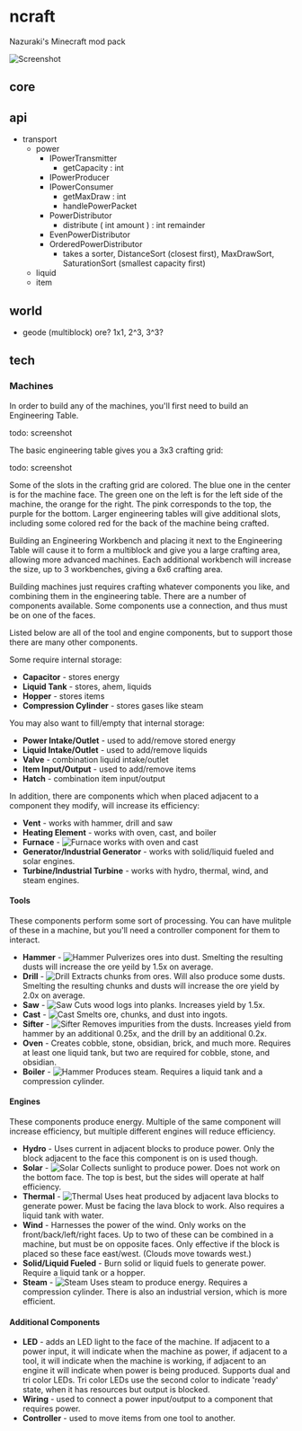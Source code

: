 # ncraft

Nazuraki's Minecraft mod pack

![Screenshot](https://raw.github.com/kurakin/ncraft/master/Screenshot.png)

## core


## api
- transport
  - power
    - IPowerTransmitter
      - getCapacity : int
    - IPowerProducer
    - IPowerConsumer
      - getMaxDraw : int
      - handlePowerPacket
    - PowerDistributor
      - distribute ( int amount ) : int remainder
    - EvenPowerDistributor
    - OrderedPowerDistributor
      - takes a sorter, DistanceSort (closest first), MaxDrawSort, SaturationSort (smallest capacity first)
  - liquid
  - item

## world
- geode (multiblock) ore? 1x1, 2^3, 3^3?

## tech

### Machines

In order to build any of the machines, you'll first need to build an Engineering Table.

todo: screenshot

The basic engineering table gives you a 3x3 crafting grid:

todo: screenshot

Some of the slots in the crafting grid are colored. The blue one in the center is for the machine face. The green one
on the left is for the left side of the machine, the orange for the right. The pink corresponds to the top, the purple
for the bottom. Larger engineering tables will give additional slots, including some colored red for the back of the
machine being crafted.

Building an Engineering Workbench and placing it next to the Engineering Table will cause it to form a multiblock
and give you a large crafting area, allowing more advanced machines. Each additional workbench will increase the size,
up to 3 workbenches, giving a 6x6 crafting area.

Building machines just requires crafting whatever components you like, and combining them in the engineering table.
There are a number of components available. Some components use a connection, and thus must be on one of the faces.

Listed below are all of the tool and engine components, but to support those there are many other components.

Some require internal storage:

- **Capacitor** - stores energy
- **Liquid Tank** - stores, ahem, liquids
- **Hopper** - stores items
- **Compression Cylinder** - stores gases like steam

You may also want to fill/empty that internal storage:

- **Power Intake/Outlet** - used to add/remove stored energy
- **Liquid Intake/Outlet** - used to add/remove liquids
- **Valve** - combination liquid intake/outlet
- **Item Input/Output** - used to add/remove items
- **Hatch** - combination item input/output

In addition, there are components which when placed adjacent to a component they modify, will increase its
efficiency:

- **Vent** - works with hammer, drill and saw
- **Heating Element** - works with oven, cast, and boiler
- **Furnace** -
![Furnace](https://raw.github.com/kurakin/ncraft/master/res/mods/ncraft/textures/items/machinePart.furnace.png)
works with oven and cast
- **Generator/Industrial Generator** - works with solid/liquid fueled and solar engines.
- **Turbine/Industrial Turbine** - works with hydro, thermal, wind, and steam engines.

#### Tools

These components perform some sort of processing. You can have mulitple of these in a machine, but you'll need a
controller component for them to interact.

- **Hammer** -
![Hammer](https://raw.github.com/kurakin/ncraft/master/res/mods/ncraft/textures/items/machineTool.hammer.png)
Pulverizes ores into dust. Smelting the resulting dusts will increase the ore yeild by 1.5x on average.
- **Drill** -
![Drill](https://raw.github.com/kurakin/ncraft/master/res/mods/ncraft/textures/items/machineTool.drill.png)
Extracts chunks from ores. Will also produce some dusts. Smelting the resulting chunks and dusts will increase the ore
yield by 2.0x on average.
- **Saw** -
![Saw](https://raw.github.com/kurakin/ncraft/master/res/mods/ncraft/textures/items/machineTool.saw.png)
Cuts wood logs into planks. Increases yield by 1.5x.
- **Cast** -
![Cast](https://raw.github.com/kurakin/ncraft/master/res/mods/ncraft/textures/items/machineTool.cast.png)
Smelts ore, chunks, and dust into ingots.
- **Sifter** -
![Sifter](https://raw.github.com/kurakin/ncraft/master/res/mods/ncraft/textures/items/machineTool.sifter.png)
Removes impurities from the dusts. Increases yield from hammer by an additional 0.25x, and the drill by an additional
0.2x.
- **Oven** -
Creates cobble, stone, obsidian, brick, and much more. Requires at least one liquid tank, but two are required for
cobble, stone, and obsidian.
- **Boiler** -
![Hammer](https://raw.github.com/kurakin/ncraft/master/res/mods/ncraft/textures/items/machineTool.boiler.png)
Produces steam. Requires a liquid tank and a compression cylinder.

#### Engines

These components produce energy. Multiple of the same component will increase efficiency, but multiple different
engines will reduce efficiency.

- **Hydro** -
Uses current in adjacent blocks to produce power. Only the block adjacent to the face this component is on is used
though.
- **Solar** -
![Solar](https://raw.github.com/kurakin/ncraft/master/res/mods/ncraft/textures/items/machineEngine.solar.png)
Collects sunlight to produce power. Does not work on the bottom face. The top is best, but the sides will operate at
half efficiency.
- **Thermal** -
![Thermal](https://raw.github.com/kurakin/ncraft/master/res/mods/ncraft/textures/items/machineEngine.thermal.png)
Uses heat produced by adjacent lava blocks to generate power. Must be facing the lava block to work. Also requires a
liquid tank with water.
- **Wind** -
Harnesses the power of the wind. Only works on the front/back/left/right faces. Up to two of these can be combined in
a machine, but must be on opposite faces. Only effective if the block is placed so these face east/west. (Clouds move
towards west.)
- **Solid/Liquid Fueled** -
Burn solid or liquid fuels to generate power. Require a liquid tank or a hopper.
- **Steam** -
![Steam](https://raw.github.com/kurakin/ncraft/master/res/mods/ncraft/textures/items/machineEngine.steam.png)
Uses steam to produce energy. Requires a compression cylinder. There is also an industrial version, which is more
efficient.

#### Additional Components

- **LED** - adds an LED light to the face of the machine. If adjacent to a power input, it will indicate when the
machine as power, if adjacent to a tool, it will indicate when the machine is working, if adjacent to an engine it
will indicate when power is being produced. Supports dual and tri color LEDs. Tri color LEDs use the second color
to indicate 'ready' state, when it has resources but output is blocked.
- **Wiring** - used to connect a power input/output to a component that requires power.
- **Controller** - used to move items from one tool to another.

